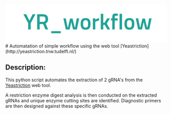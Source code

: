 <div align="center">
  <img src="YR_workflow.PNG">
</div>
#
Automatation of simple workflow using the web tool [Yeastriction](http://yeastriction.tnw.tudelft.nl/)

## Description:

This python script automates the extraction of 2 gRNA's from the [Yeastriction](http://yeastriction.tnw.tudelft.nl/) web tool. 

A restriction enzyme digest analysis is then conducted on the extracted gRNAs and unique enzyme cutting sites are identified.
Diagnostic primers are then designed against these specific gRNAs.


